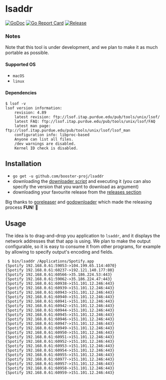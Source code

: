 # lsaddr
[![GoDoc](https://godoc.org/github.com/booster-proj/lsaddr?status.svg)](https://godoc.org/github.com/booster-proj/lsaddr)
[![Go Report Card](https://goreportcard.com/badge/github.com/booster-proj/lsaddr)](https://goreportcard.com/report/github.com/booster-proj/lsaddr)
[![Release](https://img.shields.io/github/release/booster-proj/lsaddr.svg)](https://github.com/booster-proj/lsaddr/releases/latest)

### Notes
Note that this tool is under development, and we plan to make it as much portable as possible.

#### Supported OS
- `macOS`
- `linux`

#### Dependencies
```
$ lsof -v
lsof version information:
    revision: 4.89
    latest revision: ftp://lsof.itap.purdue.edu/pub/tools/unix/lsof/
    latest FAQ: ftp://lsof.itap.purdue.edu/pub/tools/unix/lsof/FAQ
    latest man page: ftp://lsof.itap.purdue.edu/pub/tools/unix/lsof/lsof_man
    configuration info: libproc-based
    Anyone can list all files.
    /dev warnings are disabled.
    Kernel ID check is disabled.
```
## Installation
- `go get -u github.com/booster-proj/lsaddr`
- downloading the [downloader script](https://raw.githubusercontent.com/booster-proj/lsaddr/master/godownloader.sh) and executing it (you can also specify the version that you want to download as argument)
- downloading your favourite release from the [releases section](https://github.com/booster-proj/lsaddr/releases)

Big thanks to [goreleaser](https://github.com/goreleaser/goreleaser) and [godownloader](https://github.com/goreleaser/godownloader) which made the releasing process **FUN**! 🤩

## Usage
The idea is to drag-and-drop you application to `lsaddr`, and it displays the network addresses that that app is using. We plan to make the output configurable, so it is easy to consume it from other programs, for example by allowing to specify output's encoding and fields.

```
 $ bin/lsaddr /Applications/Spotify.app
{Spotify 192.168.0.61:59053->104.199.65.114:4070}
{Spotify 192.168.0.61:60237->192.121.140.177:80}
{Spotify 192.168.0.61:60566->35.186.224.53:443}
{Spotify 192.168.0.61:59062->35.186.224.47:443}
{Spotify 192.168.0.61:60938->151.101.12.246:443}
{Spotify 192.168.0.61:60939->151.101.12.246:443}
{Spotify 192.168.0.61:60943->151.101.12.246:443}
{Spotify 192.168.0.61:60940->151.101.12.246:443}
{Spotify 192.168.0.61:60941->151.101.12.246:443}
{Spotify 192.168.0.61:60942->151.101.12.246:443}
{Spotify 192.168.0.61:60944->151.101.12.246:443}
{Spotify 192.168.0.61:60945->151.101.12.246:443}
{Spotify 192.168.0.61:60946->151.101.12.246:443}
{Spotify 192.168.0.61:60947->151.101.12.246:443}
{Spotify 192.168.0.61:60949->151.101.12.246:443}
{Spotify 192.168.0.61:60950->151.101.12.246:443}
{Spotify 192.168.0.61:60951->151.101.12.246:443}
{Spotify 192.168.0.61:60952->151.101.12.246:443}
{Spotify 192.168.0.61:60953->151.101.12.246:443}
{Spotify 192.168.0.61:60954->151.101.12.246:443}
{Spotify 192.168.0.61:60955->151.101.12.246:443}
{Spotify 192.168.0.61:60977->151.101.12.246:443}
{Spotify 192.168.0.61:60957->151.101.12.246:443}
{Spotify 192.168.0.61:60958->151.101.12.246:443}
{Spotify 192.168.0.61:60959->151.101.12.246:443}
```
